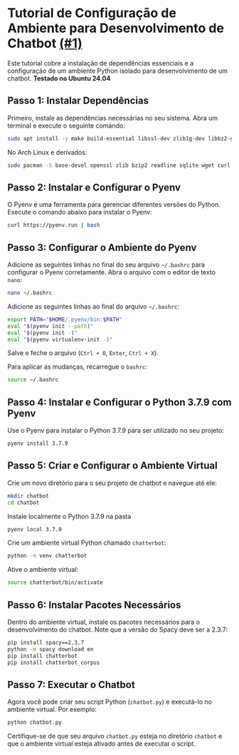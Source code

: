 
# Tutorial de Configuração de Ambiente para Desenvolvimento de Chatbot [(#1)](https://github.com/higorslva/testeChatterbot/issues/1)

Este tutorial cobre a instalação de dependências essenciais e a configuração de um ambiente Python isolado para desenvolvimento de um chatbot. **Testado no Ubuntu 24.04**



## Passo 1: Instalar Dependências

Primeiro, instale as dependências necessárias no seu sistema. Abra um terminal e execute o seguinte comando:

```sh
sudo apt install -y make build-essential libssl-dev zlib1g-dev libbz2-dev libreadline-dev libsqlite3-dev wget curl llvm libncurses5-dev libncursesw5-dev xz-utils tk-dev libffi-dev liblzma-dev python3-openssl git
```
No Arch Linux e derivados:
```sh
sudo pacman -S base-devel openssl zlib bzip2 readline sqlite wget curl llvm ncurses xz tk libffi python-pyopenssl git
```

## Passo 2: Instalar e Configurar o Pyenv

O Pyenv é uma ferramenta para gerenciar diferentes versões do Python. Execute o comando abaixo para instalar o Pyenv:

```sh
curl https://pyenv.run | bash
```

## Passo 3: Configurar o Ambiente do Pyenv

Adicione as seguintes linhas no final do seu arquivo `~/.bashrc` para configurar o Pyenv corretamente. Abra o arquivo com o editor de texto `nano`:

```sh
nano ~/.bashrc
```

Adicione as seguintes linhas ao final do arquivo `~/.bashrc`:

```sh
export PATH="$HOME/.pyenv/bin:$PATH"
eval "$(pyenv init --path)"
eval "$(pyenv init -)"
eval "$(pyenv virtualenv-init -)"
```

Salve e feche o arquivo (`Ctrl + O`, `Enter`, `Ctrl + X`).

Para aplicar as mudanças, recarregue o `bashrc`:

```sh
source ~/.bashrc
```

## Passo 4: Instalar e Configurar o Python 3.7.9 com Pyenv

Use o Pyenv para instalar o Python 3.7.9 para ser utilizado no seu projeto:

```sh
pyenv install 3.7.9
```

## Passo 5: Criar e Configurar o Ambiente Virtual

Crie um novo diretório para o seu projeto de chatbot e navegue até ele:

```sh
mkdir chatbot
cd chatbot
```
Instale localmente o Python 3.7.9 na pasta
```sh
pyenv local 3.7.9
```
Crie um ambiente virtual Python chamado `chatterbot`:

```sh
python -m venv chatterbot
```

Ative o ambiente virtual:

```sh
source chatterbot/bin/activate
```

## Passo 6: Instalar Pacotes Necessários

Dentro do ambiente virtual, instale os pacotes necessários para o desenvolvimento do chatbot. Note que a versão do Spacy deve ser a 2.3.7:

```sh
pip install spacy==2.3.7
python -m spacy download en
pip install chatterbot
pip install chatterbot_corpus
```

## Passo 7: Executar o Chatbot

Agora você pode criar seu script Python (`chatbot.py`) e executá-lo no ambiente virtual. Por exemplo:

```sh
python chatbot.py
```

Certifique-se de que seu arquivo `chatbot.py` esteja no diretório `chatbot` e que o ambiente virtual esteja ativado antes de executar o script.
